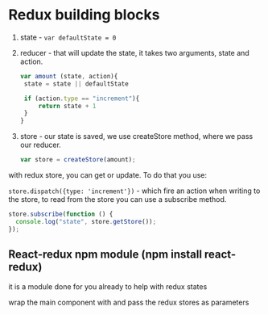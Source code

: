 # Redux building blocks

1. state - `var defaultState = 0`
2. reducer - that will update the state, it takes two arguments, state and action.

   ```js
   var amount (state, action){
    state = state || defaultState

    if (action.type == "increment"){
        return state + 1
    }
   }
   ```

3. store - our state is saved, we use createStore method, where we pass our reducer.

   ```js
   var store = createStore(amount);
   ```

with redux store, you can get or update. To do that you use:

`store.dispatch({type: 'increment'})` - which fire an action when writing to the store, to read from the store you can use a subscribe method.

```js
store.subscribe(function () {
  console.log("state", store.getStore());
});
```

## React-redux npm module (npm install react-redux)

it is a module done for you already to help with redux states

wrap the main component with <Provider></Provider> and pass the redux stores as parameters
